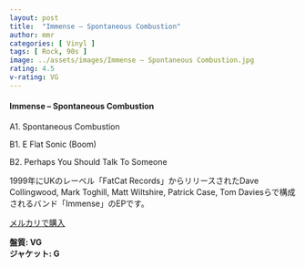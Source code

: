 ```yaml
---
layout: post
title:  "Immense – Spontaneous Combustion"
author: mmr
categories: [ Vinyl ]
tags: [ Rock, 90s ]
image: ../assets/images/Immense – Spontaneous Combustion.jpg
rating: 4.5
v-rating: VG
---
```


#### Immense – Spontaneous Combustion

A1. Spontaneous Combustion

B1. E Flat Sonic (Boom)

B2. Perhaps You Should Talk To Someone

1999年にUKのレーベル「FatCat Records」からリリースされたDave Collingwood, Mark Toghill, Matt Wiltshire, Patrick Case, Tom Daviesらで構成されるバンド「Immense」のEPです。

[メルカリで購入](https://jp.mercari.com/item/m96454290820?afid=6142608987)

<div class="mt-4 mb-4 d-flex align-items-center">
<strong class="mr-1">盤質: VG</strong>
</div>
<div class="mt-4 mb-4 d-flex align-items-center">
<strong class="mr-1">ジャケット: G</strong>
</div>
